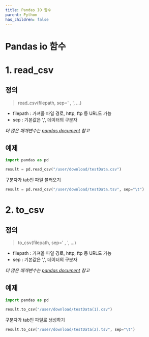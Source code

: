 ```yaml
---
title: Pandas IO 함수
parent: Python
has_children: false
---
```

# Pandas io 함수

# 1. read_csv
## 정의

> read_csv(filepath, sep=' , ', ...)

- filepath : 가져올 파일 경로, http, ftp 등 URL도 가능
- sep : 기본값은 ',', 데이터의 구분자

_더 많은 매개변수는 [pandas document](https://pandas.pydata.org/pandas-docs/stable/reference/api/pandas.read_csv.html) 참고_
## 예제
```python
import pandas as pd

result = pd.read_csv("/user/download/testData.csv")
```
구분자가 tab인 파일 불러오기
```python
result = pd.read_csv("/user/download/testData.tsv", sep="\t")
```
# 2. to_csv
## 정의

> to_csv(filepath, sep=' , ', ...)

- filepath : 가져올 파일 경로, http, ftp 등 URL도 가능
- sep : 기본값은 ',', 데이터의 구분자

_더 많은 매개변수는 [pandas document](https://pandas.pydata.org/pandas-docs/stable/reference/api/pandas.DataFrame.to_csv.html?highlight=to_csv#pandas.DataFrame.to_csv) 참고_

## 예제
```python
import pandas as pd

result.to_csv("/user/download/testData(1).csv")
```
구분자가 tab인 파일로 생성하기
```python
result.to_csv("/user/download/testData(2).tsv", sep="\t")
```